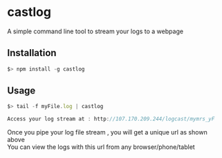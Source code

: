 # castlog

A simple command line tool to stream your logs to a webpage


## Installation

```javascript
$> npm install -g castlog 
```
## Usage

```javascript
$> tail -f myFile.log | castlog

Access your log stream at : http://107.170.209.244/logcast/mymrs_yF
```

Once you pipe your log file stream , you will get a unique url as shown above  
You can view the logs with this url from any browser/phone/tablet
